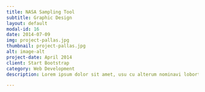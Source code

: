 ```yaml
---
title: NASA Sampling Tool
subtitle: Graphic Design
layout: default
modal-id: 16
date: 2014-07-09
img: project-pallas.jpg
thumbnail: project-pallas.jpg
alt: image-alt
project-date: April 2014
client: Start Bootstrap
category: Web Development
description: Lorem ipsum dolor sit amet, usu cu alterum nominavi lobortis. At duo novum diceret. Tantas apeirian vix et, usu sanctus postulant inciderint ut, populo diceret necessitatibus in vim. Cu eum dicam feugiat noluisse.

---
```

